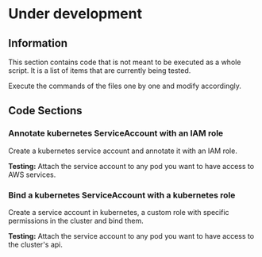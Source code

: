 <h1>Under development</h1>

<h2>Information</h2>

This section contains code that is not meant to be executed as a whole script. It is a list of items that are currently being tested.

Execute the commands of the files one by one and modify accordingly.

<h2>Code Sections</h2>

<h3>Annotate kubernetes ServiceAccount with an IAM role</h3>

Create a kubernetes service account and annotate it with an IAM role.

<b>Testing:</b> Attach the service account to any pod you want to have access to AWS services.

<h3>Bind a kubernetes ServiceAccount with a kubernetes role</h3>

Create a service account in kubernetes, a custom role with specific permissions in the cluster and bind them.

<b>Testing:</b> Attach the service account to any pod you want to have access to the cluster's api.

